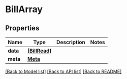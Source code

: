 # BillArray


## Properties
Name | Type | Description | Notes
------------ | ------------- | ------------- | -------------
**data** | [**[BillRead]**](BillRead.md) |  | 
**meta** | [**Meta**](Meta.md) |  | 

[[Back to Model list]](../README.md#documentation-for-models) [[Back to API list]](../README.md#documentation-for-api-endpoints) [[Back to README]](../README.md)


